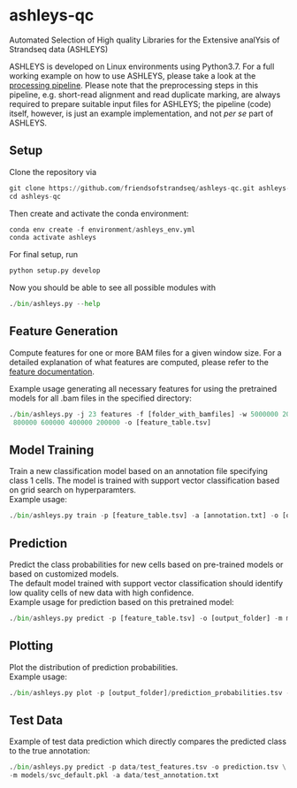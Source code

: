# ashleys-qc
Automated Selection of High quality Libraries for the Extensive analYsis of Strandseq data (ASHLEYS)

ASHLEYS is developed on Linux environments using Python3.7.
For a full working example on how to use ASHLEYS, please take a look at the [processing pipeline](https://github.com/friendsofstrandseq/ashleys-qc-pipeline).
Please note that the preprocessing steps in this pipeline, e.g. short-read alignment and read duplicate marking, are always
required to prepare suitable input files for ASHLEYS; the pipeline (code) itself, however, is just an example implementation, and not
*per se* part of ASHLEYS.

## Setup
Clone the repository via
``` python
git clone https://github.com/friendsofstrandseq/ashleys-qc.git ashleys-qc
cd ashleys-qc
```
Then create and activate the conda environment:
``` python
conda env create -f environment/ashleys_env.yml
conda activate ashleys
```
For final setup, run
 ``` python
python setup.py develop
```
Now you should be able to see all possible modules with 
``` python
./bin/ashleys.py --help
```

## Feature Generation
Compute features for one or more BAM files for a given window size. For a detailed explanation
of what features are computed, please refer to the [feature documentation](Features.md).

Example usage generating all necessary features for using the pretrained models for all 
.bam files in the specified directory: 
``` python
./bin/ashleys.py -j 23 features -f [folder_with_bamfiles] -w 5000000 2000000 1000000 \
 800000 600000 400000 200000 -o [feature_table.tsv] 
```

## Model Training
Train a new classification model based on an annotation file specifying class 1 cells.
The model is trained with support vector classification based on grid search on hyperparamters. <br>
Example usage: 
``` python
./bin/ashleys.py train -p [feature_table.tsv] -a [annotation.txt] -o [output.tsv] 
```

## Prediction
Predict the class probabilities for new cells based on pre-trained models or based on customized models. <br>
The default model trained with support vector classification should identify low quality cells of new data with high confidence. <br>
Example usage for prediction based on this pretrained model: 
``` python
./bin/ashleys.py predict -p [feature_table.tsv] -o [output_folder] -m models/svc_default.pkl
```

## Plotting
Plot the distribution of prediction probabilities. <br>
Example usage: 
``` python
./bin/ashleys.py plot -p [output_folder]/prediction_probabilities.tsv -o [output_plot]
```

## Test Data
Example of test data prediction which directly compares the predicted class to the true annotation:
``` python
./bin/ashleys.py predict -p data/test_features.tsv -o prediction.tsv \
-m models/svc_default.pkl -a data/test_annotation.txt
```